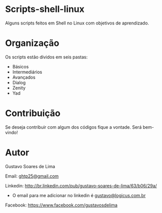Scripts-shell-linux
=================

Alguns scripts feitos em Shell no Linux com objetivos de aprendizado.


Organização
================

Os scripts estão dividos em seis pastas:

- Básicos
- Intermediários
- Avançados
- Dialog
- Zenity
- Yad


Contribuição
============

Se deseja contribuir com algum dos códigos fique a vontade. Será bem-vindo!


Autor
=====

Gustavo Soares de Lima

Email: ghtp25@gmail.com

Linkedin: http://br.linkedin.com/pub/gustavo-soares-de-lima/63/b06/29a/

* O email para me adicionar no linkedin é gustavo@logicus.com.br

Facebook: https://www.facebook.com/gustavosdelima
